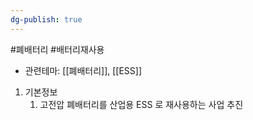 ```yaml
---
dg-publish: true
---
```

#폐배터리 #배터리재사용




- 관련테마: [[폐배터리]], [[ESS]]


1. 기본정보
	1. 고전압 폐배터리를 산업용 ESS 로 재사용하는 사업 추진